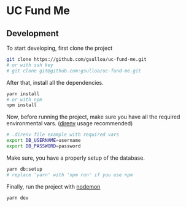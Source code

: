 # UC Fund Me

## Development
To start developing, first clone the project

```bash
git clone https://github.com/gsulloa/uc-fund-me.git
# or with ssh key
# git clone git@github.com:gsulloa/uc-fund-me.git
```

After that, install all the dependencies.

```bash
yarn install
# or with npm
npm install
```

Now, before running the project, make sure you have all the required environmental vars. ([direnv](https://github.com/direnv/direnv) usage recommended)

```bash
# .direnv file example with required vars
export DB_USERNAME=username
export DB_PASSWORD=password
```

Make sure, you have a properly setup of the database.

```bash
yarn db:setup
# replace 'yarn' with 'npm run' if you use npm
```

Finally, run the project with [nodemon](https://github.com/remy/nodemon)

```bash
yarn dev
```